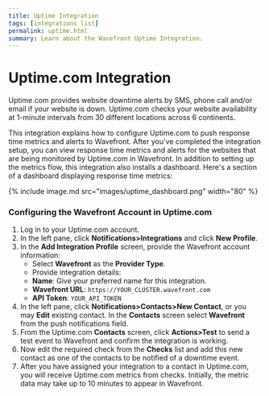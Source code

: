```yaml
---
title: Uptime Integration
tags: [integrations list]
permalink: uptime.html
summary: Learn about the Wavefront Uptime Integration.
---
```

# Uptime.com Integration

Uptime.com provides website downtime alerts by SMS, phone call and/or email if your website is down. Uptime.com checks your website availability at 1-minute intervals from 30 different locations across 6 continents.
 
This integration explains how to configure Uptime.com to push response time metrics and alerts to Wavefront. After you've completed the integration setup, you can view response time metrics and alerts for the websites that are being monitored by Uptime.com in Wavefront. In addition to setting up the metrics flow, this integration also installs a dashboard. Here's a section of a dashboard displaying response time metrics:

{% include image.md src="images/uptime_dashboard.png" width="80" %}

### Configuring the Wavefront Account in Uptime.com

1. Log in to your Uptime.com account.
2. In the left pane, click **Notifications>Integrations** and click **New Profile**.
3. In the **Add Integration Profile** screen, provide the Wavefront account information:  
   * Select **Wavefront** as the **Provider Type**.
   * Provide integration details:
   * **Name**: Give your preferred name for this integration.
   * **Wavefront URL**: `https://YOUR_CLUSTER.wavefront.com`
   * **API Token**: `YOUR_API_TOKEN`
4. In the left pane, click **Notifications>Contacts>New Contact**, or you may **Edit** existing contact. In the **Contacts** screen select **Wavefront** from the push notifications field.
5. From the Uptime.com **Contacts** screen, click **Actions>Test** to send a test event to Wavefront and confirm the integration is working.
6. Now edit the required check from the **Checks** list and add this new contact as one of the contacts to be notified of a downtime event.
7. After you have assigned your integration to a contact in Uptime.com, you will receive Uptime.com metrics from checks. Initially, the metric data may take up to 10 minutes to appear in Wavefront.

